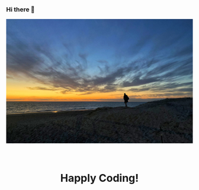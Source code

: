 ### Hi there 👋

<!--
**v-yuyao/v-yuyao** is a ✨ _special_ ✨ repository because its `README.md` (this file) appears on your GitHub profile.

Here are some ideas to get you started:

- 🔭 I’m currently working on ...
- 🌱 I’m currently learning ...
- 👯 I’m looking to collaborate on ...
- 🤔 I’m looking for help with ...
- 💬 Ask me about ...
- 📫 How to reach me: ...
- 😄 Pronouns: ...
- ⚡ Fun fact: ...
-->
<img src="https://raw.githubusercontent.com/v-yuyao/v-yuyao/master/about-me.jpg">


<h1 align="center" font-weight="bold">
  <br>
  Happly Coding!
  <br>
</h1>
